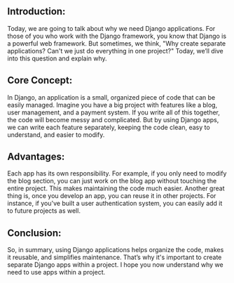 ## Introduction:

Today, we are going to talk about why we need Django applications. For those of you who work with the Django framework, you know that Django is a powerful web framework. But sometimes, we think, "Why create separate applications? Can't we just do everything in one project?" Today, we’ll dive into this question and explain why.

## Core Concept:

In Django, an application is a small, organized piece of code that can be easily managed. Imagine you have a big project with features like a blog, user management, and a payment system. If you write all of this together, the code will become messy and complicated. But by using Django apps, we can write each feature separately, keeping the code clean, easy to understand, and easier to modify.

## Advantages:

Each app has its own responsibility. For example, if you only need to modify the blog section, you can just work on the blog app without touching the entire project. This makes maintaining the code much easier. Another great thing is, once you develop an app, you can reuse it in other projects. For instance, if you've built a user authentication system, you can easily add it to future projects as well.

## Conclusion:

So, in summary, using Django applications helps organize the code, makes it reusable, and simplifies maintenance. That’s why it's important to create separate Django apps within a project. I hope you now understand why we need to use apps within a project.

